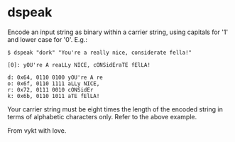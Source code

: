 # dspeak
Encode an input string as binary within a carrier string, using capitals for '1' and lower case for '0'. E.g.:

```
$ dspeak "dork" "You're a really nice, considerate fella!"
  
[0]: yOU're A reaLLy NICE, cONSidEraTE fElLA!

d: 0x64, 0110 0100 yOU're A re
o: 0x6f, 0110 1111 aLLy NICE,
r: 0x72, 0111 0010 cONSidEr
k: 0x6b, 0110 1011 aTE fElLA!
```

Your carrier string must be eight times the length of the encoded string in terms of alphabetic characters only. Refer to the above example.

From vykt with love.
